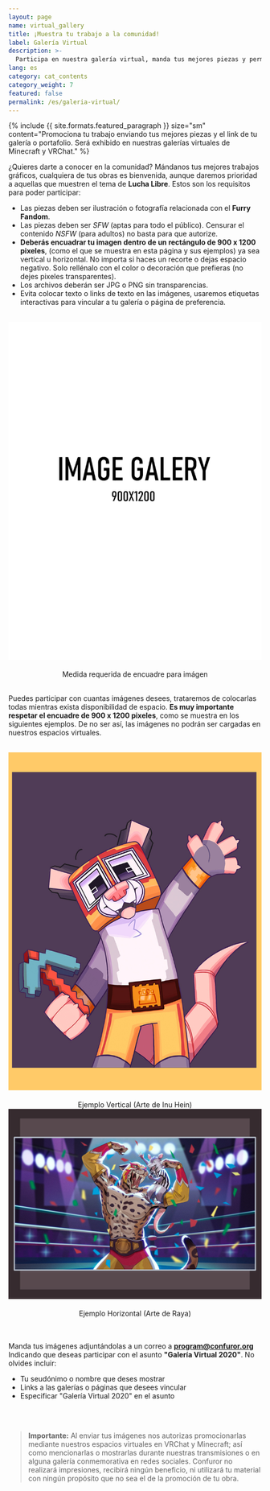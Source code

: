 ```yaml
---
layout: page
name: virtual_gallery
title: ¡Muestra tu trabajo a la comunidad!
label: Galería Virtual
description: >-
  Participa en nuestra galería virtual, manda tus mejores piezas y permite que la comunidad te conozca
lang: es
category: cat_contents
category_weight: 7
featured: false
permalink: /es/galeria-virtual/
---
```


{%
  include {{ site.formats.featured_paragraph }}
  size="sm"
  content="Promociona tu trabajo enviando tus mejores piezas y el link de tu galería o portafolio. Será exhibido en nuestras galerías virtuales de Minecraft y VRChat."
%}

¿Quieres darte a conocer en la comunidad? Mándanos tus mejores trabajos gráficos, cualquiera de tus obras es bienvenida, aunque daremos prioridad a aquellas que muestren el tema de **Lucha Libre**. Estos son los requisitos para poder participar:

- Las piezas deben ser ilustración o fotografía relacionada con el **Furry Fandom**.
- Las piezas deben ser *SFW* (aptas para todo el público). Censurar el contenido *NSFW* (para adultos) no basta para que autorize.
- **Deberás encuadrar tu imagen dentro de un rectángulo de 900 x 1200 pixeles**, (como el que se muestra en esta página y sus ejemplos) ya sea vertical u horizontal. No importa si haces un recorte o dejas espacio negativo. Solo rellénalo con el color o decoración que prefieras (no dejes pixeles transparentes).
- Los archivos deberán ser JPG o PNG sin transparencias.
- Evita colocar texto o links de texto en las imágenes, usaremos etiquetas interactivas para vincular a tu galería o página de preferencia.

<br>
<div class="container" style="text-align: center;">
  <img class="img-fluid" src="/assets/images/base_image.jpg" alt="Imagen de 900 x 1200 pixeles">
  <br><br>
  <span>Medida requerida de encuadre para imágen</span>
</div>
<br>

Puedes participar con cuantas imágenes desees, trataremos de colocarlas todas mientras exista disponibilidad de espacio. **Es muy importante respetar el encuadre de 900 x 1200 pixeles**, como se muestra en los siguientes ejemplos. De no ser así, las imágenes no podrán ser cargadas en nuestros espacios virtuales.

<br>
<div class="container-overflow">
  <div class="row" style="align-items: center;">
    <div class="col-md-5" style="text-align:center;">
      <img src="/assets/images/hein_minecraft_sample.jpg" class="img-fluid">
      <br><br>
      <span>Ejemplo Vertical (Arte de Inu Hein)</span>
    </div>
    <div class="col-md-7" style="text-align:center;">
      <img src="/assets/images/raya_lucha_example.jpg" class="img-fluid">
      <br><br>
      <span>Ejemplo Horizontal (Arte de Raya)</span>
    </div>
  </div>
</div>
<br><br>

Manda tus imágenes adjuntándolas a un correo a **program@confuror.org** Indicando que deseas participar con el asunto **"Galería Virtual 2020"**. No olvides incluir:

- Tu seudónimo o nombre que deses mostrar
- Links a las galerías o páginas que desees vincular
- Especificar "Galería Virtual 2020" en el asunto

<br><br>

> **Importante:** Al enviar tus imágenes nos autorizas promocionarlas mediante nuestros espacios virtuales en VRChat y Minecraft; así como mencionarlas o mostrarlas durante nuestras transmisiones o en alguna galería conmemorativa en redes sociales. Confuror no realizará impresiones, recibirá ningún beneficio, ni utilizará tu material con ningún propósito que no sea el de la promoción de tu obra.